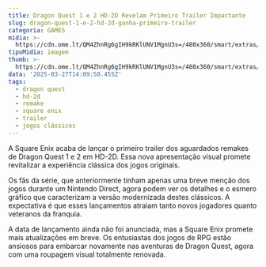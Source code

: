 ```yaml
---
title: Dragon Quest 1 e 2 HD-2D Revelam Primeiro Trailer Impactante
slug: dragon-quest-1-e-2-hd-2d-ganha-primeiro-trailer
categoria: GAMES
midia: >-
  https://cdn.ome.lt/QM4ZhnRg6gIH9kRKlUNV1MgnU3s=/480x360/smart/extras/conteudos/imagem_2025-03-27_110755996.png
tipoMidia: imagem
thumb: >-
  https://cdn.ome.lt/QM4ZhnRg6gIH9kRKlUNV1MgnU3s=/480x360/smart/extras/conteudos/imagem_2025-03-27_110755996.png
data: '2025-03-27T14:09:50.455Z'
tags:
  - dragon quest
  - hd-2d
  - remake
  - square enix
  - trailer
  - jogos clássicos
---
```


A Square Enix acaba de lançar o primeiro trailer dos aguardados remakes de Dragon Quest 1 e 2 em HD-2D. Essa nova apresentação visual promete revitalizar a experiência clássica dos jogos originais.

Os fãs da série, que anteriormente tinham apenas uma breve menção dos jogos durante um Nintendo Direct, agora podem ver os detalhes e o esmero gráfico que caracterizam a versão modernizada destes clássicos. A expectativa é que esses lançamentos atraiam tanto novos jogadores quanto veteranos da franquia.

A data de lançamento ainda não foi anunciada, mas a Square Enix promete mais atualizações em breve. Os entusiastas dos jogos de RPG estão ansiosos para embarcar novamente nas aventuras de Dragon Quest, agora com uma roupagem visual totalmente renovada.
